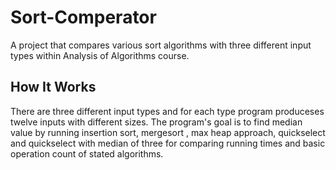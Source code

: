 # Sort-Comperator
A project that compares various sort algorithms with three different input types within Analysis of Algorithms course.

## How It Works
There are three different input types and for each type program produceses twelve inputs with different sizes. The program's goal is to find median value by running insertion sort, mergesort , max heap approach, quickselect and quickselect with median of three for comparing running times and basic operation count of stated algorithms.
